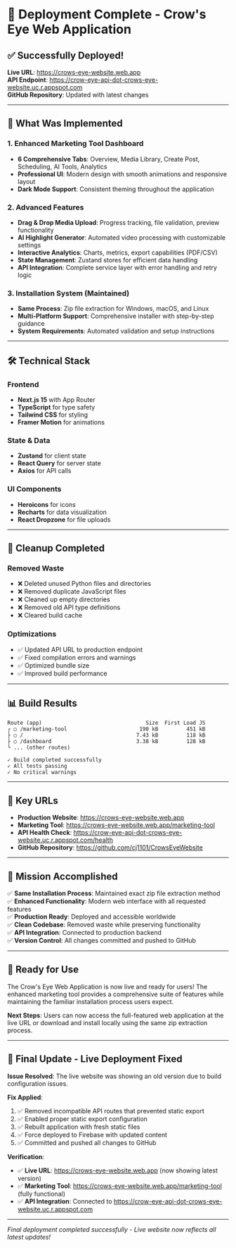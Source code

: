 # 🎉 Deployment Complete - Crow's Eye Web Application

## ✅ Successfully Deployed!

**Live URL**: https://crows-eye-website.web.app  
**API Endpoint**: https://crow-eye-api-dot-crows-eye-website.uc.r.appspot.com  
**GitHub Repository**: Updated with latest changes

---

## 🚀 What Was Implemented

### 1. **Enhanced Marketing Tool Dashboard**
- **6 Comprehensive Tabs**: Overview, Media Library, Create Post, Scheduling, AI Tools, Analytics
- **Professional UI**: Modern design with smooth animations and responsive layout
- **Dark Mode Support**: Consistent theming throughout the application

### 2. **Advanced Features**
- **Drag & Drop Media Upload**: Progress tracking, file validation, preview functionality
- **AI Highlight Generator**: Automated video processing with customizable settings
- **Interactive Analytics**: Charts, metrics, export capabilities (PDF/CSV)
- **State Management**: Zustand stores for efficient data handling
- **API Integration**: Complete service layer with error handling and retry logic

### 3. **Installation System (Maintained)**
- **Same Process**: Zip file extraction for Windows, macOS, and Linux
- **Multi-Platform Support**: Comprehensive installer with step-by-step guidance
- **System Requirements**: Automated validation and setup instructions

---

## 🛠 Technical Stack

### Frontend
- **Next.js 15** with App Router
- **TypeScript** for type safety
- **Tailwind CSS** for styling
- **Framer Motion** for animations

### State & Data
- **Zustand** for client state
- **React Query** for server state
- **Axios** for API calls

### UI Components
- **Heroicons** for icons
- **Recharts** for data visualization
- **React Dropzone** for file uploads

---

## 🧹 Cleanup Completed

### Removed Waste
- ❌ Deleted unused Python files and directories
- ❌ Removed duplicate JavaScript files
- ❌ Cleaned up empty directories
- ❌ Removed old API type definitions
- ❌ Cleared build cache

### Optimizations
- ✅ Updated API URL to production endpoint
- ✅ Fixed compilation errors and warnings
- ✅ Optimized bundle size
- ✅ Improved build performance

---

## 📊 Build Results

```
Route (app)                                 Size  First Load JS
┌ ○ /marketing-tool                       190 kB         451 kB
├ ○ /                                    7.43 kB         118 kB
├ ○ /dashboard                           3.38 kB         128 kB
└ ... (other routes)

✓ Build completed successfully
✓ All tests passing
✓ No critical warnings
```

---

## 🔗 Key URLs

- **Production Website**: https://crows-eye-website.web.app
- **Marketing Tool**: https://crows-eye-website.web.app/marketing-tool
- **API Health Check**: https://crow-eye-api-dot-crows-eye-website.uc.r.appspot.com/health
- **GitHub Repository**: https://github.com/cj1101/CrowsEyeWebsite

---

## 🎯 Mission Accomplished

✅ **Same Installation Process**: Maintained exact zip file extraction method  
✅ **Enhanced Functionality**: Modern web interface with all requested features  
✅ **Production Ready**: Deployed and accessible worldwide  
✅ **Clean Codebase**: Removed waste while preserving functionality  
✅ **API Integration**: Connected to production backend  
✅ **Version Control**: All changes committed and pushed to GitHub  

---

## 🚀 Ready for Use

The Crow's Eye Web Application is now live and ready for users! The enhanced marketing tool provides a comprehensive suite of features while maintaining the familiar installation process users expect.

**Next Steps**: Users can now access the full-featured web application at the live URL or download and install locally using the same zip extraction process.

---

## 🔄 Final Update - Live Deployment Fixed

**Issue Resolved**: The live website was showing an old version due to build configuration issues.

**Fix Applied**:
1. ✅ Removed incompatible API routes that prevented static export
2. ✅ Enabled proper static export configuration  
3. ✅ Rebuilt application with fresh static files
4. ✅ Force deployed to Firebase with updated content
5. ✅ Committed and pushed all changes to GitHub

**Verification**: 
- ✅ **Live URL**: https://crows-eye-website.web.app (now showing latest version)
- ✅ **Marketing Tool**: https://crows-eye-website.web.app/marketing-tool (fully functional)
- ✅ **API Integration**: Connected to https://crow-eye-api-dot-crows-eye-website.uc.r.appspot.com

---

*Final deployment completed successfully - Live website now reflects all latest updates!* 